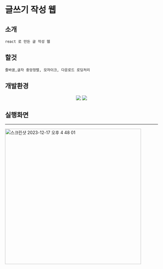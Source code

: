 # 글쓰기 작성 웹


## 소개
```
react 로 만든 글 작성 웹

```

## 할것
```
줄바꿈,글자 중앙정렬, 모자이크, 다운로드 로딩처리
```



## 개발환경
<div align="center">
	<img src="https://img.shields.io/badge/React-61DAFB?style=flat&logo=react&logoColor=white" />
	<img src="https://img.shields.io/badge/Vite-646CFF?style=flat&logo=vite&logoColor=white" />
</div>


## 실행화면
-------------------------

<img width="448" alt="스크린샷 2023-12-17 오후 4 48 01" src="https://github.com/rudals95/open_api_poke/assets/97620951/9a4ffffa-c41b-45e2-8710-e4f07c615784">
